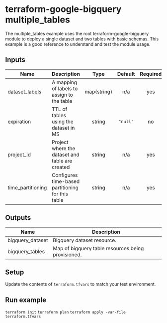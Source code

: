 # terraform-google-bigquery multiple_tables
The multiple_tables example uses the root terraform-google-bigquery module
to deploy a single dataset and two tables with basic schemas.
This example is a good reference to understand and test the module usage.

<!-- BEGINNING OF PRE-COMMIT-TERRAFORM DOCS HOOK -->
## Inputs

| Name | Description | Type | Default | Required |
|------|-------------|:----:|:-----:|:-----:|
| dataset\_labels | A mapping of labels to assign to the table | map(string) | n/a | yes |
| expiration | TTL of tables using the dataset in MS | string | `"null"` | no |
| project\_id | Project where the dataset and table are created | string | n/a | yes |
| time\_partitioning | Configures time-based partitioning for this table | string | n/a | yes |

## Outputs

| Name | Description |
|------|-------------|
| bigquery\_dataset | Bigquery dataset resource. |
| bigquery\_tables | Map of bigquery table resources being provisioned. |

<!-- END OF PRE-COMMIT-TERRAFORM DOCS HOOK -->

## Setup
Update the contents of `terraform.tfvars` to match your test environment.

## Run example
`terraform init`
`terraform plan`
`terraform apply -var-file terraform.tfvars`
